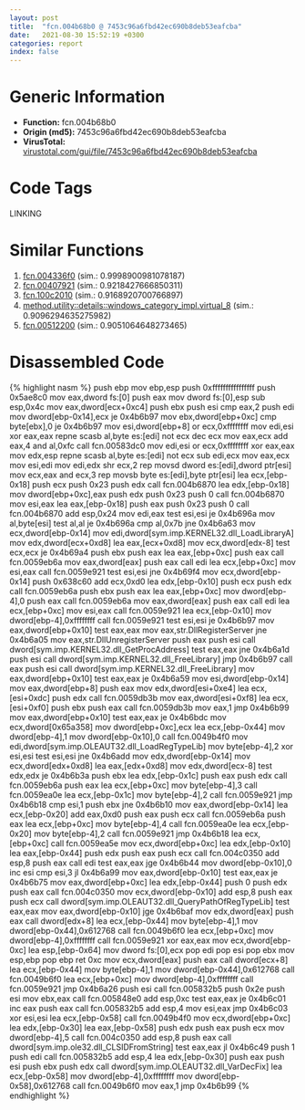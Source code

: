 ```yaml
---
layout: post
title:  "fcn.004b68b0 @ 7453c96a6fbd42ec690b8deb53eafcba"
date:   2021-08-30 15:52:19 +0300
categories: report
index: false
---
```


# Generic Information
- **Function:** fcn.004b68b0
- **Origin (md5):** 7453c96a6fbd42ec690b8deb53eafcba
- **VirusTotal:** [virustotal.com/gui/file/7453c96a6fbd42ec690b8deb53eafcba][virustotal_ref]

# Code Tags
<span class="tag" id="LINKING">LINKING</span>


# Similar Functions

1. [fcn.004336f0][similar_1_ref] (sim.: 0.9998900981078187)
2. [fcn.00407921][similar_2_ref] (sim.: 0.9218427666850311)
3. [fcn.100c2010][similar_3_ref] (sim.: 0.9168920700766897)
4. [method.utility꞉꞉details꞉꞉windows\_category\_impl.virtual\_8][similar_4_ref] (sim.: 0.9096294635275982)
5. [fcn.00512200][similar_5_ref] (sim.: 0.9051064648273465)


# Disassembled Code

{% highlight nasm %}
push ebp
mov ebp,esp
push 0xffffffffffffffff
push 0x5ae8c0
mov eax,dword fs:[0]
push eax
mov dword fs:[0],esp
sub esp,0x4c
mov eax,dword[ecx+0xc4]
push ebx
push esi
cmp eax,2
push edi
mov dword[ebp-0x14],ecx
je 0x4b6b97
mov ebx,dword[ebp+0xc]
cmp byte[ebx],0
je 0x4b6b97
mov esi,dword[ebp+8]
or ecx,0xffffffff
mov edi,esi
xor eax,eax
repne scasb al,byte es:[edi]
not ecx
dec ecx
mov eax,ecx
add eax,4
and al,0xfc
call fcn.00583dc0
mov edi,esi
or ecx,0xffffffff
xor eax,eax
mov edx,esp
repne scasb al,byte es:[edi]
not ecx
sub edi,ecx
mov eax,ecx
mov esi,edi
mov edi,edx
shr ecx,2
rep movsd dword es:[edi],dword ptr[esi]
mov ecx,eax
and ecx,3
rep movsb byte es:[edi],byte ptr[esi]
lea ecx,[ebp-0x18]
push ecx
push 0x23
push edx
call fcn.004b6870
lea edx,[ebp-0x18]
mov dword[ebp+0xc],eax
push edx
push 0x23
push 0
call fcn.004b6870
mov esi,eax
lea eax,[ebp-0x18]
push eax
push 0x23
push 0
call fcn.004b6870
add esp,0x24
mov edi,eax
test esi,esi
je 0x4b696a
mov al,byte[esi]
test al,al
je 0x4b696a
cmp al,0x7b
jne 0x4b6a63
mov ecx,dword[ebp-0x14]
mov edi,dword[sym.imp.KERNEL32.dll_LoadLibraryA]
mov edx,dword[ecx+0xd8]
lea eax,[ecx+0xd8]
mov ecx,dword[edx-8]
test ecx,ecx
je 0x4b69a4
push ebx
push eax
lea eax,[ebp+0xc]
push eax
call fcn.0059eb6a
mov eax,dword[eax]
push eax
call edi
lea ecx,[ebp+0xc]
mov esi,eax
call fcn.0059e921
test esi,esi
jne 0x4b69f4
mov ecx,dword[ebp-0x14]
push 0x638c60
add ecx,0xd0
lea edx,[ebp-0x10]
push ecx
push edx
call fcn.0059eb6a
push ebx
push eax
lea eax,[ebp+0xc]
mov dword[ebp-4],0
push eax
call fcn.0059eb6a
mov eax,dword[eax]
push eax
call edi
lea ecx,[ebp+0xc]
mov esi,eax
call fcn.0059e921
lea ecx,[ebp-0x10]
mov dword[ebp-4],0xffffffff
call fcn.0059e921
test esi,esi
je 0x4b6b97
mov eax,dword[ebp+0x10]
test eax,eax
mov eax,str.DllRegisterServer
jne 0x4b6a05
mov eax,str.DllUnregisterServer
push eax
push esi
call dword[sym.imp.KERNEL32.dll_GetProcAddress]
test eax,eax
jne 0x4b6a1d
push esi
call dword[sym.imp.KERNEL32.dll_FreeLibrary]
jmp 0x4b6b97
call eax
push esi
call dword[sym.imp.KERNEL32.dll_FreeLibrary]
mov eax,dword[ebp+0x10]
test eax,eax
je 0x4b6a59
mov esi,dword[ebp-0x14]
mov eax,dword[ebp+8]
push eax
mov edx,dword[esi+0xe4]
lea ecx,[esi+0xdc]
push edx
call fcn.0059db3b
mov eax,dword[esi+0xf8]
lea ecx,[esi+0xf0]
push ebx
push eax
call fcn.0059db3b
mov eax,1
jmp 0x4b6b99
mov eax,dword[ebp+0x10]
test eax,eax
je 0x4b6bdc
mov ecx,dword[0x65a358]
mov dword[ebp+0xc],ecx
lea ecx,[ebp-0x44]
mov dword[ebp-4],1
mov dword[ebp-0x10],0
call fcn.0049b4f0
mov edi,dword[sym.imp.OLEAUT32.dll_LoadRegTypeLib]
mov byte[ebp-4],2
xor esi,esi
test esi,esi
jne 0x4b6add
mov edx,dword[ebp-0x14]
mov ecx,dword[edx+0xd8]
lea eax,[edx+0xd8]
mov edx,dword[ecx-8]
test edx,edx
je 0x4b6b3a
push ebx
lea edx,[ebp-0x1c]
push eax
push edx
call fcn.0059eb6a
push eax
lea ecx,[ebp+0xc]
mov byte[ebp-4],3
call fcn.0059ea0e
lea ecx,[ebp-0x1c]
mov byte[ebp-4],2
call fcn.0059e921
jmp 0x4b6b18
cmp esi,1
push ebx
jne 0x4b6b10
mov eax,dword[ebp-0x14]
lea ecx,[ebp-0x20]
add eax,0xd0
push eax
push ecx
call fcn.0059eb6a
push eax
lea ecx,[ebp+0xc]
mov byte[ebp-4],4
call fcn.0059ea0e
lea ecx,[ebp-0x20]
mov byte[ebp-4],2
call fcn.0059e921
jmp 0x4b6b18
lea ecx,[ebp+0xc]
call fcn.0059ea5e
mov ecx,dword[ebp+0xc]
lea edx,[ebp-0x10]
lea eax,[ebp-0x44]
push edx
push eax
push ecx
call fcn.004c0350
add esp,8
push eax
call edi
test eax,eax
jge 0x4b6b44
mov dword[ebp-0x10],0
inc esi
cmp esi,3
jl 0x4b6a99
mov eax,dword[ebp-0x10]
test eax,eax
je 0x4b6b75
mov eax,dword[ebp+0xc]
lea edx,[ebp-0x44]
push 0
push edx
push eax
call fcn.004c0350
mov ecx,dword[ebp-0x10]
add esp,8
push eax
push ecx
call dword[sym.imp.OLEAUT32.dll_QueryPathOfRegTypeLib]
test eax,eax
mov eax,dword[ebp-0x10]
jge 0x4b6baf
mov edx,dword[eax]
push eax
call dword[edx+8]
lea ecx,[ebp-0x44]
mov byte[ebp-4],1
mov dword[ebp-0x44],0x612768
call fcn.0049b6f0
lea ecx,[ebp+0xc]
mov dword[ebp-4],0xffffffff
call fcn.0059e921
xor eax,eax
mov ecx,dword[ebp-0xc]
lea esp,[ebp-0x64]
mov dword fs:[0],ecx
pop edi
pop esi
pop ebx
mov esp,ebp
pop ebp
ret 0xc
mov ecx,dword[eax]
push eax
call dword[ecx+8]
lea ecx,[ebp-0x44]
mov byte[ebp-4],1
mov dword[ebp-0x44],0x612768
call fcn.0049b6f0
lea ecx,[ebp+0xc]
mov dword[ebp-4],0xffffffff
call fcn.0059e921
jmp 0x4b6a26
push esi
call fcn.005832b5
push 0x2e
push esi
mov ebx,eax
call fcn.005848e0
add esp,0xc
test eax,eax
je 0x4b6c01
inc eax
push eax
call fcn.005832b5
add esp,4
mov esi,eax
jmp 0x4b6c03
xor esi,esi
lea ecx,[ebp-0x58]
call fcn.0049b4f0
mov ecx,dword[ebp+0xc]
lea edx,[ebp-0x30]
lea eax,[ebp-0x58]
push edx
push eax
push ecx
mov dword[ebp-4],5
call fcn.004c0350
add esp,8
push eax
call dword[sym.imp.ole32.dll_CLSIDFromString]
test eax,eax
jl 0x4b6c49
push 1
push edi
call fcn.005832b5
add esp,4
lea edx,[ebp-0x30]
push eax
push esi
push ebx
push edx
call dword[sym.imp.OLEAUT32.dll_VarDecFix]
lea ecx,[ebp-0x58]
mov dword[ebp-4],0xffffffff
mov dword[ebp-0x58],0x612768
call fcn.0049b6f0
mov eax,1
jmp 0x4b6b99
{% endhighlight %}


[similar_1_ref]: /report/fcn.004336f0@3e981d1767f44f5fe2446a49ffe52f4e
[similar_2_ref]: /report/fcn.00407921@44e1ffcf4e71f4505c09d520fd75f1e4
[similar_3_ref]: /report/fcn.100c2010@a0ac129ff3ea4c0dfa9529c259a9502c
[similar_4_ref]: /report/method.utility꞉꞉details꞉꞉windows_category_impl.virtual_8@27ac6b5c7fa1ad11790cdc733c25a701
[similar_5_ref]: /report/fcn.00512200@7453c96a6fbd42ec690b8deb53eafcba
[virustotal_ref]: https://www.virustotal.com/gui/file/7453c96a6fbd42ec690b8deb53eafcba